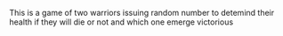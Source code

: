 This is a game of two warriors issuing random number to detemind their health if they will die or not and which one emerge victorious